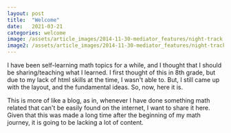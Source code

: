 ```yaml
---
layout: post
title:  "Welcome"
date:   2021-03-21
categories: welcome
image: /assets/article_images/2014-11-30-mediator_features/night-track.JPG
image2: /assets/article_images/2014-11-30-mediator_features/night-track-mobile.JPG
---
```

<!-- 
tags: featured 
-->

I have been self-learning math topics for a while, and I thought that I should be sharing/teaching what I learned. I first thought of this in 8th grade, but due to my lack of html skills at the time, I wasn't able to. But, I still came up with the layout, and the fundamental ideas. So, now, here it is. 

This is more of like a blog, as in, whenever I have done something math related that can't be easily found on the internet, I want to share it here. Given that this was made a long time after the beginning of my math journey, it is going to be lacking a lot of content. 
